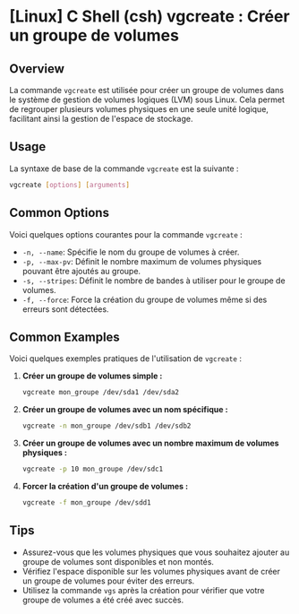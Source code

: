 # [Linux] C Shell (csh) vgcreate : Créer un groupe de volumes

## Overview
La commande `vgcreate` est utilisée pour créer un groupe de volumes dans le système de gestion de volumes logiques (LVM) sous Linux. Cela permet de regrouper plusieurs volumes physiques en une seule unité logique, facilitant ainsi la gestion de l'espace de stockage.

## Usage
La syntaxe de base de la commande `vgcreate` est la suivante :

```bash
vgcreate [options] [arguments]
```

## Common Options
Voici quelques options courantes pour la commande `vgcreate` :

- `-n, --name`: Spécifie le nom du groupe de volumes à créer.
- `-p, --max-pv`: Définit le nombre maximum de volumes physiques pouvant être ajoutés au groupe.
- `-s, --stripes`: Définit le nombre de bandes à utiliser pour le groupe de volumes.
- `-f, --force`: Force la création du groupe de volumes même si des erreurs sont détectées.

## Common Examples
Voici quelques exemples pratiques de l'utilisation de `vgcreate` :

1. **Créer un groupe de volumes simple :**
   ```bash
   vgcreate mon_groupe /dev/sda1 /dev/sda2
   ```

2. **Créer un groupe de volumes avec un nom spécifique :**
   ```bash
   vgcreate -n mon_groupe /dev/sdb1 /dev/sdb2
   ```

3. **Créer un groupe de volumes avec un nombre maximum de volumes physiques :**
   ```bash
   vgcreate -p 10 mon_groupe /dev/sdc1
   ```

4. **Forcer la création d'un groupe de volumes :**
   ```bash
   vgcreate -f mon_groupe /dev/sdd1
   ```

## Tips
- Assurez-vous que les volumes physiques que vous souhaitez ajouter au groupe de volumes sont disponibles et non montés.
- Vérifiez l'espace disponible sur les volumes physiques avant de créer un groupe de volumes pour éviter des erreurs.
- Utilisez la commande `vgs` après la création pour vérifier que votre groupe de volumes a été créé avec succès.